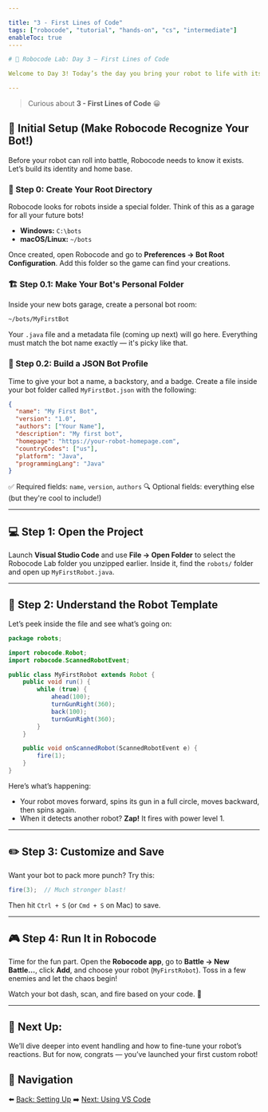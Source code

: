 ```yaml
---

title: "3 - First Lines of Code"
tags: ["robocode", "tutorial", "hands-on", "cs", "intermediate"]
enableToc: true
----

# 🤖 Robocode Lab: Day 3 – First Lines of Code

Welcome to Day 3! Today’s the day you bring your robot to life with its very first lines of code. Let’s dive in and make it move, scan, and fire like a champ — all using **Visual Studio Code**!

---
```


> Curious about **3 - First Lines of Code** 😀

## 🧰 Initial Setup (Make Robocode Recognize Your Bot!)

Before your robot can roll into battle, Robocode needs to know it exists. Let’s build its identity and home base.

### 🔧 Step 0: Create Your Root Directory

Robocode looks for robots inside a special folder. Think of this as a garage for all your future bots!

* **Windows:** `C:\bots`
* **macOS/Linux:** `~/bots`

Once created, open Robocode and go to **Preferences → Bot Root Configuration**. Add this folder so the game can find your creations.

### 🏗️ Step 0.1: Make Your Bot's Personal Folder

Inside your new bots garage, create a personal bot room:

```bash
~/bots/MyFirstBot
```

Your `.java` file and a metadata file (coming up next) will go here. Everything must match the bot name exactly — it's picky like that.

### 🪪 Step 0.2: Build a JSON Bot Profile

Time to give your bot a name, a backstory, and a badge. Create a file inside your bot folder called `MyFirstBot.json` with the following:

```json
{
  "name": "My First Bot",
  "version": "1.0",
  "authors": ["Your Name"],
  "description": "My first bot",
  "homepage": "https://your-robot-homepage.com",
  "countryCodes": ["us"],
  "platform": "Java",
  "programmingLang": "Java"
}
```

✅ Required fields: `name`, `version`, `authors`
🔍 Optional fields: everything else (but they're cool to include!)

---

## 💻 Step 1: Open the Project

Launch **Visual Studio Code** and use **File → Open Folder** to select the Robocode Lab folder you unzipped earlier. Inside it, find the `robots/` folder and open up `MyFirstRobot.java`.

---

## 🧠 Step 2: Understand the Robot Template

Let’s peek inside the file and see what’s going on:

```java
package robots;

import robocode.Robot;
import robocode.ScannedRobotEvent;

public class MyFirstRobot extends Robot {
    public void run() {
        while (true) {
            ahead(100);
            turnGunRight(360);
            back(100);
            turnGunRight(360);
        }
    }

    public void onScannedRobot(ScannedRobotEvent e) {
        fire(1);
    }
}
```

Here’s what’s happening:

* Your robot moves forward, spins its gun in a full circle, moves backward, then spins again.
* When it detects another robot? **Zap!** It fires with power level 1.

---

## ✏️ Step 3: Customize and Save

Want your bot to pack more punch? Try this:

```java
fire(3);  // Much stronger blast!
```

Then hit `Ctrl + S` (or `Cmd + S` on Mac) to save.

---

## 🎮 Step 4: Run It in Robocode

Time for the fun part. Open the **Robocode app**, go to **Battle → New Battle...**, click **Add**, and choose your robot (`MyFirstRobot`). Toss in a few enemies and let the chaos begin!

Watch your bot dash, scan, and fire based on your code. 🎉

---

## 🚀 Next Up:

We’ll dive deeper into event handling and how to fine-tune your robot’s reactions. But for now, congrats — you’ve launched your first custom robot!

## 🔗 Navigation

⬅️ [Back: Setting Up](/robocode/Day-2/01_setting_up)
➡️ [Next: Using VS Code](/robocode/Day-2/03_vscode_workspace)
